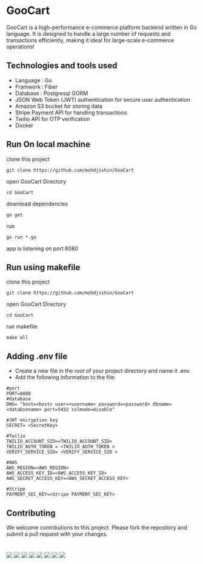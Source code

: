 # GooCart



GooCart is a high-performance e-commerce platform backend written in Go language. It is designed to handle a large number of requests and transactions efficiently, making it ideal for large-scale e-commerce operations!



## Technologies and tools used

- Language : Go
- Framwork : Fiber
- Database : Postgresql GORM
- JSON Web Token (JWT) authentication for secure user authentication
- Amazon S3 bucket for storing data
- Stripe Payment API for handling transactions
- Twilio API for OTP verification
- Docker



## Run On local machine

clone this project

```
git clone https://github.com/mohdjishin/GooCart
```

open GooCart Directory

```
cd GooCart
```

download dependencies

```
go get
```

run

```
go run *.go
```

app is listening on port 8080



## Run using makefile

clone this project

```
git clone https://github.com/mohdjishin/GooCart
```

open GooCart Directory

```
cd GooCart
```

run makefile
```
make all
```
## Adding .env file
- Create a new file in the root of your project directory and name it .env.
- Add the following information to the file:
```
#port
PORT=8080
#database
DNS= "host=<host> user=<username> password=<password> dbname=<databsename> port=5432 sslmode=disable"

#JWT encryption key
SECRET= <SecretKey>

#Twilio
TWILIO_ACCOUNT_SID=<TWILIO_ACCOUNT_SID>
TWILIO_AUTH_TOKEN = <TWILIO_AUTH_TOKEN >
VERIFY_SERVICE_SID= <VERIFY_SERVICE_SID >

#AWS
AWS_REGION=<AWS_REGION>
AWS_ACCESS_KEY_ID=<AWS_ACCESS_KEY_ID>
AWS_SECRET_ACCESS_KEY=<AWS_SECRET_ACCESS_KEY>

#Stripe
PAYMENT_SEC_KEY=<Stripe PAYMENT_SEC_KEY>
```


## Contributing
We welcome contributions to this project. Please fork the repository and submit a pull request with your changes.

#
<img src="https://img.shields.io/badge/Go-00ADD8?style=for-the-badge&logo=go&logoColor=white" />   <img src="https://img.shields.io/badge/JWT-000000?style=for-the-badge&logo=JSON%20web%20tokens&logoColor=white"/>   <img src="https://img.shields.io/badge/Twilio-F22F46?style=for-the-badge&logo=Twilio&logoColor=white"/>   <img src="https://img.shields.io/badge/Amazon_AWS-FF9900?style=for-the-badge&logo=amazonaws&logoColor=white"/>  <img src="https://img.shields.io/badge/Docker-2CA5E0?style=for-the-badge&logo=docker&logoColor=white" />   <img src="https://img.shields.io/badge/PostgreSQL-316192?style=for-the-badge&logo=postgresql&logoColor=white" />  <img src="https://img.shields.io/badge/Stripe-626CD9?style=for-the-badge&logo=Stripe&logoColor=white" />   <img src="https://img.shields.io/badge/GitHub_Actions-2088FF?style=for-the-badge&logo=github-actions&logoColor=white" />

